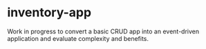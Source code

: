 # inventory-app

Work in progress to convert a basic CRUD app into an event-driven application and evaluate complexity and benefits.
